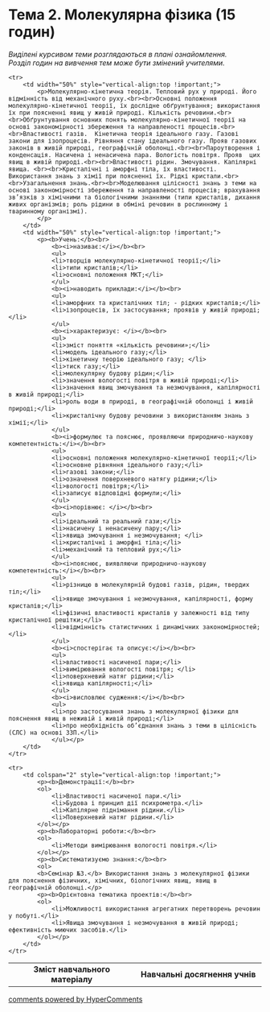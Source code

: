 <div id="hypercomments_widget" class="js-hypercomments-widget invisible"></div>

# Тема 2. Молекулярна фізика (15 годин) 

<p><i>Виділені курсивом теми розглядаються в плані ознайомлення.<br>Розділ годин на вивчення тем може бути змінений учителями.</i></p>

<table>
	<tr>
		<td width="50%" align="center"><b>Зміст навчального матеріалу</b></td>
		<td width="50%" align="center"><b>Навчальні досягнення учнів</b></td>
	</tr>

	<tr>
		<td width="50%" style="vertical-align:top !important;">
			<p>Молекулярно-кінетична теорія. Тепловий рух у природі. Його відмінність від механічного руху.<br><br>Основні положення молекулярно-кінетичної теорії, їх дослідне обґрунтування; використання їх при поясненні явищ у живій природі. Кількість речовини.<br><br>Обґрунтування основних понять молекулярно-кінетичної теорії на основі закономірності збереження та направленості процесів.<br><br>Властивості газів.  Кінетична теорія ідеального газу. Газові закони для ізопроцесів. Рівняння стану ідеального газу. Прояв газових законів в живій природі, географічній оболонці.<br><br>Пароутворення і конденсація. Насичена і ненасичена пара. Вологість повітря. Прояв  цих явищ в живій природі.<br><br>Властивості рідин. Змочування. Капілярні явища. <br><br>Кристалічні і аморфні тіла, їх властивості. Використання знань з хімії при поясненні їх. Рідкі кристали.<br><br>Узагальнення знань.<br><br>Моделювання цілісності знань з теми на основі закономірності збереження та направленості процесів; врахування зв’язків з хімічними та біологічними знаннями (типи кристалів, дихання живих організмів; роль рідини в обміні речовин в рослинному і тваринному організмі).
			</p>
		</td>
		<td width="50%" style="vertical-align:top !important;">
			<p><b>Учень:</b><br>
				<b><i>називає:</i></b><br>
				<ul>
				<li>творців молекулярно-кінетичної теорії;</li>
				<li>типи кристалів;</li>
				<li>основні положення МКТ;</li>
				</ul>
				<b><i>наводить приклади:</i></b><br>
				<ul>
				<li>аморфних та кристалічних тіл; - рідких кристалів;</li>
				<li>ізопроцесів, їх застосування; проявів у живій природі; </li>
				</ul>
				<b><i>характеризує: </i></b><br>
				<ul>
				<li>зміст поняття «кількість речовини»;</li>
				<li>модель ідеального газу;</li>
				<li>кінетичну теорію ідеального газу; </li>
				<li>тиск газу;</li>
				<li>молекулярну будову рідин;</li>
				<li>значення вологості повітря в живій природі;</li>
				<li>значення явищ змочування та незмочування, капілярності в живій природі;</li>
				<li>роль води в природі, в географічній оболонці і живій природі;</li>
				<li>кристалічну будову речовини з використанням знань з хімії;</li>
				</ul>
				<b><i>формулює та пояснює, проявляючи природничо-наукову компетентність:</i></b><br>
				<ul>
				<li>основні положення молекулярно-кінетичної теорії;</li>
				<li>основне рівняння ідеального газу;</li>
				<li>газові закони;</li>
				<li>означення поверхневого натягу рідини;</li>
				<li>вологості повітря;</li>
				<li>записує відповідні формули;</li>
				</ul>
				<b><i>порівнює: </i></b><br>
				<ul>
				<li>ідеальний та реальний гази;</li>
				<li>насичену і ненасичену пару;</li>
				<li>явища змочування і незмочування; </li>
				<li>кристалічні і аморфні тіла;</li>
				<li>механічний та тепловий рух;</li>
				</ul>
				<b><i>пояснює, виявляючи природничо-наукову компетентність:</i></b><br>
				<ul>
				<li>різницю в молекулярній будові газів, рідин, твердих тіл;</li>
				<li>явище змочування і незмочування, капілярності, форму кристалів;</li>
				<li>фізичні властивості кристалів у залежності від типу кристалічної решітки;</li>
				<li>відмінність статистичних і динамічних закономірностей;</li>
				</ul>
				<b><i>спостерігає та описує:</i></b><br>
				<ul>
				<li>властивості насиченої пари;</li>
				<li>вимірювання вологості повітря; </li>
				<li>поверхневий натяг рідини;</li>
				<li>явища капілярності;</li>
				</ul>
				<b><i>висловлює судження:</i></b><br>
				<ul>
				<li>про застосування знань з молекулярної фізики для пояснення явищ в неживій і живій природі;</li>
				<li>про необхідність об’єднання знань з теми в цілісність (СЛС) на основі ЗЗП.</li>
				</ul></p>
		</td>
	</tr>

	<tr>
		<td colspan="2" style="vertical-align:top !important;">
			<p><b>Демонстрації:</b><br>
			<ol>
				<li>Властивості насиченої пари.</li>
				<li>Будова і принцип дії психрометра.</li>
				<li>Капілярне піднімання рідини.</li>
				<li>Поверхневий натяг рідини.</li>
			</ol></p>
			<p><b>Лабораторні роботи:</b><br>
			<ol>
				<li>Методи вимірювання вологості повітря.</li>
			</ol></p>
			<p><b>Систематизуємо знання:</b><br>
			<ol>
			<b>Семінар №3.</b> Використання знань з молекулярної фізики для пояснення фізичних, хімічних, біологічних явищ, явищ в географічній оболонці.</p>
			<p><b>Орієнтовна тематика проектів:</b><br>
			<ol>
				<li>Можливості використання агрегатних перетворень речовин у побуті.</li>
				<li>Явища змочування і незмочування в живій природі; ефективність миючих засобів.</li>
			</ol></p>
		</td>
	</tr>
</table>

<div class="js-hypercomments-container">
<a href="http://hypercomments.com" class="hc-link" title="comments widget">comments powered by HyperComments</a>
</div>